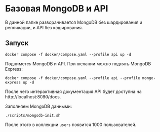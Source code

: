 # Базовая MongoDB и API

В данной папке разворачивается MongoDB без шардирования и репликации, и API без кэширования.

## Запуск

```shell
docker compose -f docker/compose.yaml --profile api up -d
```

Поднимется MongoDB и API. При желании можно поднять MongoDB Express:

```shell
docker compose -f docker/compose.yaml --profile api --profile mongo-express up -d
```

После чего интерактивная документация API будет доступна на http://localhost:8080/docs.

Заполняем MongoDB данными:

```shell
./scripts/mongodb-init.sh
```

После этого в коллекции `users` появится 1000 пользователей.

